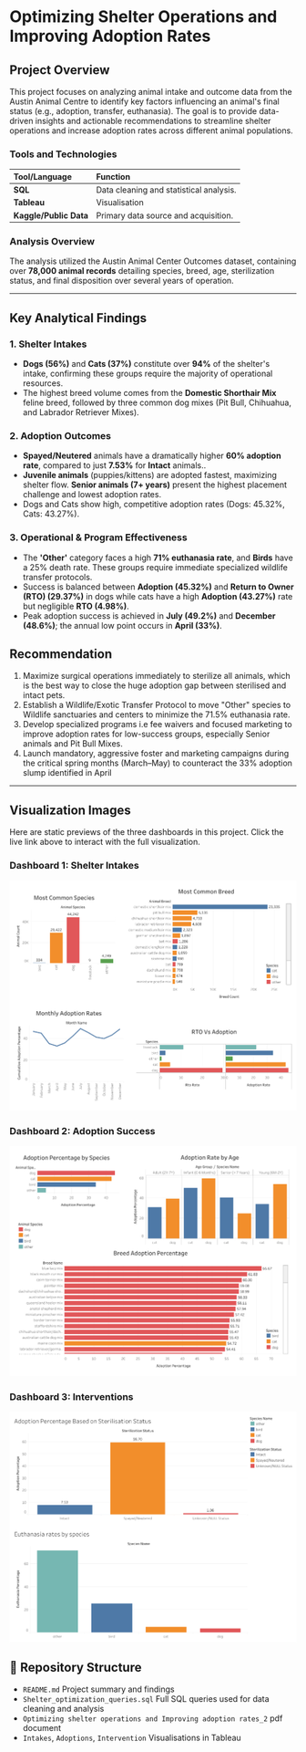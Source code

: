 # Optimizing Shelter Operations and Improving Adoption Rates

## Project Overview

This project focuses on analyzing animal intake and outcome data from the Austin Animal Centre to identify key factors influencing an animal's final status (e.g., adoption, transfer, euthanasia). The goal is to provide data-driven insights and actionable recommendations to streamline shelter operations and increase adoption rates across different animal populations.


### Tools and Technologies

| Tool/Language | Function |
| :--- | :--- |
| **SQL** | Data cleaning and statistical analysis. |
| **Tableau** | Visualisation |
| **Kaggle/Public Data** | Primary data source and acquisition. |

###  Analysis Overview

The analysis utilized the Austin Animal Center Outcomes dataset, containing over **78,000 animal records** detailing species, breed, age, sterilization status, and final disposition over several years of operation.

***

## Key Analytical Findings

### 1. Shelter Intakes

* **Dogs (56%)** and **Cats (37%)** constitute over **94%** of the shelter's intake, confirming these groups require the majority of operational resources.
* The highest breed volume comes from the **Domestic Shorthair Mix** feline breed, followed by three common dog mixes (Pit Bull, Chihuahua, and Labrador Retriever Mixes).


### 2. Adoption Outcomes

* **Spayed/Neutered** animals have a dramatically higher **60% adoption rate**, compared to just **7.53%** for **Intact** animals..
* **Juvenile animals** (puppies/kittens) are adopted fastest, maximizing shelter flow. **Senior animals (7+ years)** present the highest placement challenge and lowest adoption rates.
* Dogs and Cats show high, competitive adoption rates (Dogs: 45.32%, Cats: 43.27%).

### 3. Operational & Program Effectiveness

* The **'Other'** category faces a high **71% euthanasia rate**, and **Birds** have a 25% death rate. These groups require immediate specialized wildlife transfer protocols.
* Success is balanced between **Adoption (45.32%)** and **Return to Owner (RTO) (29.37%)** in dogs while cats have a high **Adoption (43.27%)** rate but negligible **RTO (4.98%)**. 
* Peak adoption success is achieved in **July (49.2%)** and **December (48.6%)**; the annual low point occurs in **April (33%)**.


## Recommendation

1. Maximize surgical operations immediately to sterilize all animals, which is the best way to close the huge adoption gap between sterilised and intact pets.
 2. Establish a Wildlife/Exotic Transfer Protocol to move "Other" species to Wildlife sanctuaries and centers to minimize the 71.5% euthanasia rate. 
3. Develop specialized programs i.e fee waivers and focused marketing to improve adoption rates for low-success groups, especially Senior animals and Pit Bull Mixes.
 4. Launch mandatory, aggressive foster and marketing campaigns during the critical spring months (March–May) to counteract the 33% adoption slump identified in April
***

## Visualization Images

Here are static previews of the three dashboards in this project. Click the live link above to interact with the full visualization.

### Dashboard 1: Shelter Intakes
![Static image of Dashboard 1](Intakes.png)

### Dashboard 2: Adoption Success
![Static image of Dashboard 2](Adoptions.png)

### Dashboard 3: Interventions
![Static image of Dashboard 3](Intervention.png)



## 📁 Repository Structure
* `README.md` Project summary and findings
* `Shelter_optimization_queries.sql` Full SQL queries used for data cleaning and analysis
* `Optimizing shelter operations and Improving adoption rates_2` pdf document
* `Intakes`, `Adoptions`, `Intervention` Visualisations in Tableau

